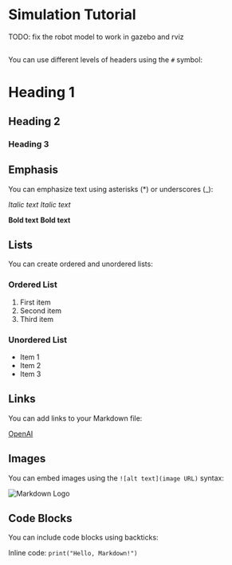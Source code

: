 # Simulation Tutorial

TODO: fix the robot model to work in gazebo and rviz

## 

You can use different levels of headers using the `#` symbol:

# Heading 1
## Heading 2
### Heading 3

## Emphasis

You can emphasize text using asterisks (*) or underscores (_):

*Italic text*
_Italic text_

**Bold text**
__Bold text__

## Lists

You can create ordered and unordered lists:

### Ordered List

1. First item
2. Second item
3. Third item

### Unordered List

- Item 1
- Item 2
- Item 3

## Links

You can add links to your Markdown file:

[OpenAI](https://openai.com)

## Images

You can embed images using the `![alt text](image URL)` syntax:

![Markdown Logo](https://upload.wikimedia.org/wikipedia/commons/4/48/Markdown-mark.svg)

## Code Blocks

You can include code blocks using backticks:

Inline code: `print("Hello, Markdown!")`

